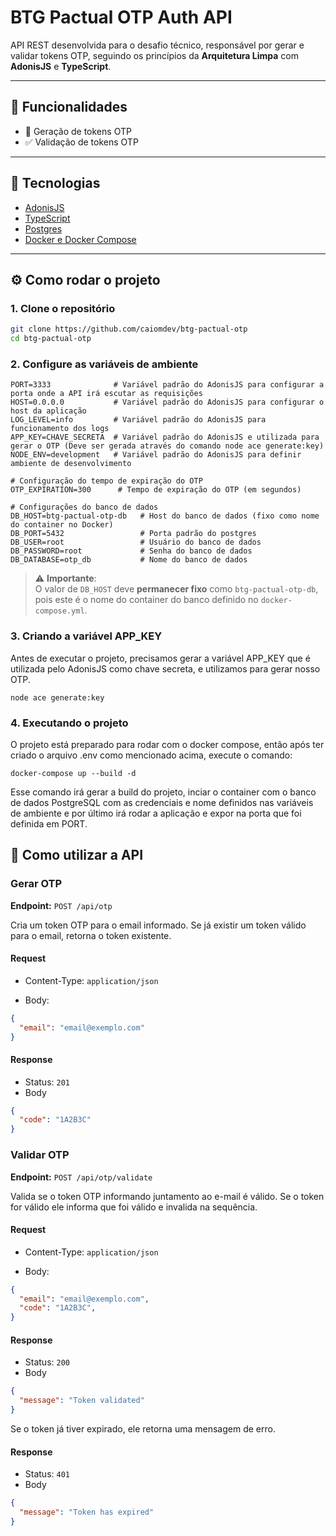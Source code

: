 # BTG Pactual OTP Auth API

API REST desenvolvida para o desafio técnico, responsável por gerar e validar tokens OTP, seguindo os princípios da **Arquitetura Limpa** com **AdonisJS** e **TypeScript**.

---

## 📌 Funcionalidades

- 🔐 Geração de tokens OTP
- ✅ Validação de tokens OTP

---

## 🚀 Tecnologias

- [AdonisJS](https://adonisjs.com/)
- [TypeScript](https://www.typescriptlang.org/)
- [Postgres](https://www.postgresql.org/)
- [Docker e Docker Compose](https://docs.docker.com/)

---

## ⚙️ Como rodar o projeto

### 1. Clone o repositório
```bash
git clone https://github.com/caiomdev/btg-pactual-otp
cd btg-pactual-otp
```

### 2. Configure as variáveis de ambiente
```
PORT=3333              # Variável padrão do AdonisJS para configurar a porta onde a API irá escutar as requisições
HOST=0.0.0.0           # Variável padrão do AdonisJS para configurar o host da aplicação
LOG_LEVEL=info         # Variável padrão do AdonisJS para funcionamento dos logs
APP_KEY=CHAVE_SECRETA  # Variável padrão do AdonisJS e utilizada para gerar o OTP (Deve ser gerada através do comando node ace generate:key)
NODE_ENV=development   # Variável padrão do AdonisJS para definir ambiente de desenvolvimento

# Configuração do tempo de expiração do OTP
OTP_EXPIRATION=300      # Tempo de expiração do OTP (em segundos)

# Configurações do banco de dados
DB_HOST=btg-pactual-otp-db   # Host do banco de dados (fixo como nome do container no Docker)
DB_PORT=5432                 # Porta padrão do postgres
DB_USER=root                 # Usuário do banco de dados
DB_PASSWORD=root             # Senha do banco de dados
DB_DATABASE=otp_db           # Nome do banco de dados
```
> ⚠️ **Importante**:  
> O valor de `DB_HOST` deve **permanecer fixo** como `btg-pactual-otp-db`, pois este é o nome do container do banco definido no `docker-compose.yml`.

### 3. Criando a variável APP_KEY
Antes de executar o projeto, precisamos gerar a variável APP_KEY que é utilizada pelo AdonisJS como chave secreta, e utilizamos para gerar nosso OTP.
```
node ace generate:key
```

### 4. Executando o projeto
O projeto está preparado para rodar com o docker compose, então após ter criado o arquivo .env como mencionado acima, execute o comando:
```
docker-compose up --build -d
```
Esse comando irá gerar a build do projeto, inciar o container com o banco de dados PostgreSQL com as credenciais e nome definidos nas variáveis de ambiente e por último irá rodar a aplicação e expor na porta que foi definida em PORT.

## 📮 Como utilizar a API

### Gerar OTP
**Endpoint:** `POST /api/otp`

Cria um token OTP para o email informado. Se já existir um token válido para o email, retorna o token existente.

#### Request

- Content-Type: `application/json`

- Body:

```json
{
  "email": "email@exemplo.com"
}
```

#### Response
- Status: `201`
- Body
```json
{
  "code": "1A2B3C"
}
```

### Validar OTP
**Endpoint:** `POST /api/otp/validate`

Valida se o token OTP informando juntamento ao e-mail é válido. Se o token for válido ele informa que foi válido e invalida na sequência.

#### Request

- Content-Type: `application/json`

- Body:

```json
{
  "email": "email@exemplo.com",
  "code": "1A2B3C",
}
```

#### Response
- Status: `200`
- Body
```json
{
  "message": "Token validated"
}
```

Se o token já tiver expirado, ele retorna uma mensagem de erro.
#### Response
- Status: `401`
- Body
```json
{
  "message": "Token has expired"
}
```